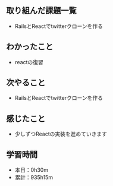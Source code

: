 ## 取り組んだ課題一覧
- RailsとReactでtwitterクローンを作る
## わかったこと
- reactの復習
## 次やること
- RailsとReactでtwitterクローンを作る
## 感じたこと
- 少しずつReactの実装を進めていきます
## 学習時間
- 本日：0h30m
- 累計：935h15m
